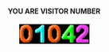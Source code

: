 
  <div align="center">
    <h4>YOU ARE VISITOR NUMBER</h4>      
    <img src="counter.png"> 
  </div>
